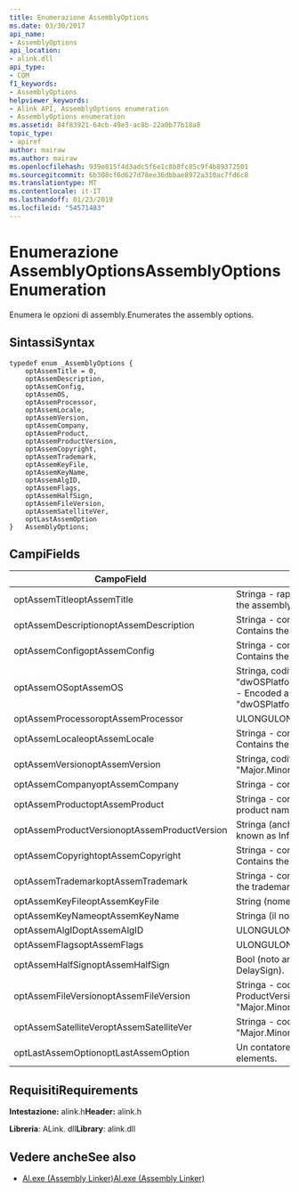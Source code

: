 ```yaml
---
title: Enumerazione AssemblyOptions
ms.date: 03/30/2017
api_name:
- AssemblyOptions
api_location:
- alink.dll
api_type:
- COM
f1_keywords:
- AssemblyOptions
helpviewer_keywords:
- Alink API, AssemblyOptions enumeration
- AssemblyOptions enumeration
ms.assetid: 84f83921-64cb-49e3-ac8b-22a0b77b18a8
topic_type:
- apiref
author: mairaw
ms.author: mairaw
ms.openlocfilehash: 939e815f4d3adc5f6e1c8b8fc85c9f4b89372501
ms.sourcegitcommit: 6b308cf6d627d78ee36dbbae8972a310ac7fd6c8
ms.translationtype: MT
ms.contentlocale: it-IT
ms.lasthandoff: 01/23/2019
ms.locfileid: "54571483"
---
```

# <a name="assemblyoptions-enumeration"></a><span data-ttu-id="c5def-102">Enumerazione AssemblyOptions</span><span class="sxs-lookup"><span data-stu-id="c5def-102">AssemblyOptions Enumeration</span></span>
<span data-ttu-id="c5def-103">Enumera le opzioni di assembly.</span><span class="sxs-lookup"><span data-stu-id="c5def-103">Enumerates the assembly options.</span></span>  
  
## <a name="syntax"></a><span data-ttu-id="c5def-104">Sintassi</span><span class="sxs-lookup"><span data-stu-id="c5def-104">Syntax</span></span>  
  
```  
typedef enum _AssemblyOptions {  
    optAssemTitle = 0,  
    optAssemDescription,  
    optAssemConfig,  
    optAssemOS,  
    optAssemProcessor,  
    optAssemLocale,  
    optAssemVersion,  
    optAssemCompany,  
    optAssemProduct,  
    optAssemProductVersion,  
    optAssemCopyright,  
    optAssemTrademark,  
    optAssemKeyFile,  
    optAssemKeyName,  
    optAssemAlgID,  
    optAssemFlags,  
    optAssemHalfSign,  
    optAssemFileVersion,  
    optAssemSatelliteVer,  
    optLastAssemOption  
}   AssemblyOptions;  
```  
  
## <a name="fields"></a><span data-ttu-id="c5def-105">Campi</span><span class="sxs-lookup"><span data-stu-id="c5def-105">Fields</span></span>  
  
|<span data-ttu-id="c5def-106">Campo</span><span class="sxs-lookup"><span data-stu-id="c5def-106">Field</span></span>|<span data-ttu-id="c5def-107">Descrizione</span><span class="sxs-lookup"><span data-stu-id="c5def-107">Description</span></span>|  
|-----------|-----------------|  
|<span data-ttu-id="c5def-108">optAssemTitle</span><span class="sxs-lookup"><span data-stu-id="c5def-108">optAssemTitle</span></span>|<span data-ttu-id="c5def-109">Stringa - rappresenta il titolo dell'assembly.</span><span class="sxs-lookup"><span data-stu-id="c5def-109">String - Represents the assembly title.</span></span>|  
|<span data-ttu-id="c5def-110">optAssemDescription</span><span class="sxs-lookup"><span data-stu-id="c5def-110">optAssemDescription</span></span>|<span data-ttu-id="c5def-111">Stringa - contiene la descrizione dell'assembly.</span><span class="sxs-lookup"><span data-stu-id="c5def-111">String - Contains the assembly description.</span></span>|  
|<span data-ttu-id="c5def-112">optAssemConfig</span><span class="sxs-lookup"><span data-stu-id="c5def-112">optAssemConfig</span></span>|<span data-ttu-id="c5def-113">Stringa - contiene la configurazione dell'assembly.</span><span class="sxs-lookup"><span data-stu-id="c5def-113">String - Contains the assembly configuration.</span></span>|  
|<span data-ttu-id="c5def-114">optAssemOS</span><span class="sxs-lookup"><span data-stu-id="c5def-114">optAssemOS</span></span>|<span data-ttu-id="c5def-115">Stringa, codificata come: "dwOSPlatformId.dwOSMajorVersion.dwOSMinorVersion".</span><span class="sxs-lookup"><span data-stu-id="c5def-115">String - Encoded as: "dwOSPlatformId.dwOSMajorVersion.dwOSMinorVersion".</span></span>|  
|<span data-ttu-id="c5def-116">optAssemProcessor</span><span class="sxs-lookup"><span data-stu-id="c5def-116">optAssemProcessor</span></span>|<span data-ttu-id="c5def-117">ULONG</span><span class="sxs-lookup"><span data-stu-id="c5def-117">ULONG</span></span>|  
|<span data-ttu-id="c5def-118">optAssemLocale</span><span class="sxs-lookup"><span data-stu-id="c5def-118">optAssemLocale</span></span>|<span data-ttu-id="c5def-119">Stringa - contiene le impostazioni locali di assembly.</span><span class="sxs-lookup"><span data-stu-id="c5def-119">String - Contains the assembly locale.</span></span>|  
|<span data-ttu-id="c5def-120">optAssemVersion</span><span class="sxs-lookup"><span data-stu-id="c5def-120">optAssemVersion</span></span>|<span data-ttu-id="c5def-121">Stringa, codificata come: "Revisione".</span><span class="sxs-lookup"><span data-stu-id="c5def-121">String - Encoded as: "Major.Minor.Build.Revision".</span></span>|  
|<span data-ttu-id="c5def-122">optAssemCompany</span><span class="sxs-lookup"><span data-stu-id="c5def-122">optAssemCompany</span></span>|<span data-ttu-id="c5def-123">Stringa - contiene l'azienda.</span><span class="sxs-lookup"><span data-stu-id="c5def-123">String - Contains the company.</span></span>|  
|<span data-ttu-id="c5def-124">optAssemProduct</span><span class="sxs-lookup"><span data-stu-id="c5def-124">optAssemProduct</span></span>|<span data-ttu-id="c5def-125">Stringa - contiene il nome del prodotto.</span><span class="sxs-lookup"><span data-stu-id="c5def-125">String - Contains the product name.</span></span>|  
|<span data-ttu-id="c5def-126">optAssemProductVersion</span><span class="sxs-lookup"><span data-stu-id="c5def-126">optAssemProductVersion</span></span>|<span data-ttu-id="c5def-127">Stringa (anche nota come InformationalVersion).</span><span class="sxs-lookup"><span data-stu-id="c5def-127">String (also known as InformationalVersion).</span></span>|  
|<span data-ttu-id="c5def-128">optAssemCopyright</span><span class="sxs-lookup"><span data-stu-id="c5def-128">optAssemCopyright</span></span>|<span data-ttu-id="c5def-129">Stringa - contiene le informazioni sul copyright.</span><span class="sxs-lookup"><span data-stu-id="c5def-129">String - Contains the copyright information.</span></span>|  
|<span data-ttu-id="c5def-130">optAssemTrademark</span><span class="sxs-lookup"><span data-stu-id="c5def-130">optAssemTrademark</span></span>|<span data-ttu-id="c5def-131">Stringa - contiene le informazioni sul marchio.</span><span class="sxs-lookup"><span data-stu-id="c5def-131">String - Contains the trademark information.</span></span>|  
|<span data-ttu-id="c5def-132">optAssemKeyFile</span><span class="sxs-lookup"><span data-stu-id="c5def-132">optAssemKeyFile</span></span>|<span data-ttu-id="c5def-133">String (nome file).</span><span class="sxs-lookup"><span data-stu-id="c5def-133">String (file name).</span></span>|  
|<span data-ttu-id="c5def-134">optAssemKeyName</span><span class="sxs-lookup"><span data-stu-id="c5def-134">optAssemKeyName</span></span>|<span data-ttu-id="c5def-135">Stringa (il nome della chiave).</span><span class="sxs-lookup"><span data-stu-id="c5def-135">String (The key name).</span></span>|  
|<span data-ttu-id="c5def-136">optAssemAlgID</span><span class="sxs-lookup"><span data-stu-id="c5def-136">optAssemAlgID</span></span>|<span data-ttu-id="c5def-137">ULONG</span><span class="sxs-lookup"><span data-stu-id="c5def-137">ULONG</span></span>|  
|<span data-ttu-id="c5def-138">optAssemFlags</span><span class="sxs-lookup"><span data-stu-id="c5def-138">optAssemFlags</span></span>|<span data-ttu-id="c5def-139">ULONG</span><span class="sxs-lookup"><span data-stu-id="c5def-139">ULONG</span></span>|  
|<span data-ttu-id="c5def-140">optAssemHalfSign</span><span class="sxs-lookup"><span data-stu-id="c5def-140">optAssemHalfSign</span></span>|<span data-ttu-id="c5def-141">Bool (noto anche come DelaySign).</span><span class="sxs-lookup"><span data-stu-id="c5def-141">Bool (Also known as DelaySign).</span></span>|  
|<span data-ttu-id="c5def-142">optAssemFileVersion</span><span class="sxs-lookup"><span data-stu-id="c5def-142">optAssemFileVersion</span></span>|<span data-ttu-id="c5def-143">Stringa - codificato come "Revisione", identico ProductVersion.</span><span class="sxs-lookup"><span data-stu-id="c5def-143">String - Encoded as "Major.Minor.Build.Revision"--same as ProductVersion.</span></span>|  
|<span data-ttu-id="c5def-144">optAssemSatelliteVer</span><span class="sxs-lookup"><span data-stu-id="c5def-144">optAssemSatelliteVer</span></span>|<span data-ttu-id="c5def-145">Stringa - codificato come "Revisione".</span><span class="sxs-lookup"><span data-stu-id="c5def-145">String - Encoded as "Major.Minor.Build.Revision".</span></span>|  
|<span data-ttu-id="c5def-146">optLastAssemOption</span><span class="sxs-lookup"><span data-stu-id="c5def-146">optLastAssemOption</span></span>|<span data-ttu-id="c5def-147">Un contatore del numero di elementi.</span><span class="sxs-lookup"><span data-stu-id="c5def-147">A counter of the number of elements.</span></span>|  
  
## <a name="requirements"></a><span data-ttu-id="c5def-148">Requisiti</span><span class="sxs-lookup"><span data-stu-id="c5def-148">Requirements</span></span>  
 <span data-ttu-id="c5def-149">**Intestazione:** alink.h</span><span class="sxs-lookup"><span data-stu-id="c5def-149">**Header:** alink.h</span></span>  
  
 <span data-ttu-id="c5def-150">**Libreria**: ALink. dll</span><span class="sxs-lookup"><span data-stu-id="c5def-150">**Library**: alink.dll</span></span>  
  
## <a name="see-also"></a><span data-ttu-id="c5def-151">Vedere anche</span><span class="sxs-lookup"><span data-stu-id="c5def-151">See also</span></span>
- [<span data-ttu-id="c5def-152">Al.exe (Assembly Linker)</span><span class="sxs-lookup"><span data-stu-id="c5def-152">Al.exe (Assembly Linker)</span></span>](../../../../docs/framework/tools/al-exe-assembly-linker.md)
